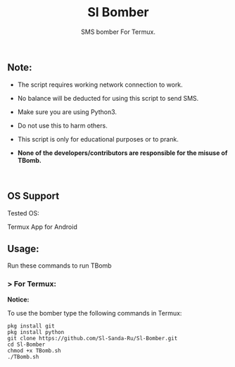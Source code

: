 <h1 align="center">Sl Bomber</h1>
<p align="center">SMS bomber For Termux.</p><br>

## Note:
- The script requires working network connection to work.
- No balance will be deducted for using this script to send SMS.
- Make sure you are using Python3.

- Do not use this to harm others.
- This script is only for educational purposes or to prank.
- **None of the developers/contributors are responsible for the misuse of TBomb.**
<br>

## OS Support
Tested OS:

Termux App for Android

## Usage:

Run these commands to run TBomb

### > For Termux:

**Notice:** 

To use the bomber type the following commands in Termux:
```
pkg install git
pkg install python
git clone https://github.com/Sl-Sanda-Ru/Sl-Bomber.git
cd Sl-Bomber
chmod +x TBomb.sh
./TBomb.sh
```
